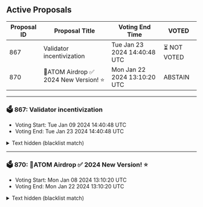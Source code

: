 ## Active Proposals

| Proposal ID | Proposal Title | Voting End Time | VOTED |
|-------------|----------------|-----------------|-------|
| 867 | Validator incentivization | Tue Jan 23 2024 14:40:48 UTC | ⏳ NOT VOTED |
| 870 | 💎ATOM Airdrop ✅ 2024 New Version! ⭐ | Mon Jan 22 2024 13:10:20 UTC | ABSTAIN |

---

### 🗳 867: Validator incentivization
- Voting Start: Tue Jan 09 2024 14:40:48 UTC
- Voting End: Tue Jan 23 2024 14:40:48 UTC

<details>
<summary>Text hidden (blacklist match)</summary>
 
</details>

---

### 🗳 870: 💎ATOM Airdrop ✅ 2024 New Version! ⭐
- Voting Start: Mon Jan 08 2024 13:10:20 UTC
- Voting End: Mon Jan 22 2024 13:10:20 UTC

<details>
<summary>Text hidden (blacklist match)</summary>
 
</details>
